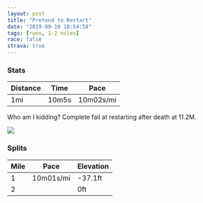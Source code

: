 ```yaml
---
layout: post
title: "Pretend to Restart"
date: "2019-09-19 18:54:58"
tags: [runs, 1-2 miles]
race: false
strava: true
---
```


### Stats

| Distance | Time | Pace |
|----------|------|------|
|1mi|10m5s|10m02s/mi|

Who am I kidding? Complete fail at restarting after death at 11.2M.

<img src='https://maps.googleapis.com/maps/api/staticmap?maptype=roadmap&path=enc:qr|wFvxmbMVNPNDNZ^`@p@h@zAl@t@TRt@`@^LXDj@A\Bz@It@DVHfAv@PV\x@JDVRh@l@DHDb@\l@l@n@bAr@T\PLLPL\NTZz@Lh@JLDNFFLh@DDNHXJr@Hr@@n@Md@Cv@@JCh@JpAOp@@TBRHr@r@N^@NC^JLCPD^Nd@|@v@j@Zh@^PBt@VRBf@N`@HX@~@TNFh@d@TLTRHNd@f@BJb@r@?JFLb@`@DL\b@&key=AIzaSyC1MId7bFpkLXNAaYhBSTb8jLyiSqzbDtM&size=800x800&markers=color:yellow|label:S|40.78393,-73.96764&markers=color:green|label:F|40.77214999999998,-73.97678999999998'>

### Splits

| Mile | Pace | Elevation |
|------|------|-----------|
|1|10m01s/mi|-37.1ft|
|2||0ft|
